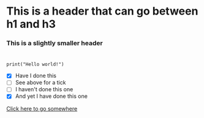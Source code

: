 # <h1> This is a header that can go between h1 and h3
<h3> This is a slightly smaller header
  
# <!--- ![Image of Yaktocat](https://octodex.github.com/images/yaktocat.png) I have made this a comment-->
  
  ```
  print("Hello world!")
  ```
  
  - [X] Have I done this
  - [ ] See above for a tick
  - [ ] I haven't done this one
  - [X] And yet I have done this one 

  [Click here to go somewhere](https://github.com/Jerseystudent)
